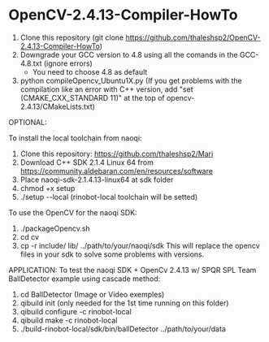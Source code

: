 # OpenCV-2.4.13-Compiler-HowTo


1) Clone this repository (git clone https://github.com/thaleshsp2/OpenCV-2.4.13-Compiler-HowTo)
2) Downgrade your GCC version to 4.8 using all the comands in the GCC-4.8.txt (ignore errors)
	- You need to choose 4.8 as default
3) python compileOpencv_Ubuntu1X.py
(If you get problems with the compilation like an error with C++ version, add "set (CMAKE_CXX_STANDARD 11)" at the top of opencv-2.4.13/CMakeLists.txt)

OPTIONAL:

To install the local toolchain from naoqi:
1) Clone this repository: https://github.com/thaleshsp2/Mari
2) Download C++ SDK 2.1.4 Linux 64 from https://community.aldebaran.com/en/resources/software
3) Place naoqi-sdk-2.1.4.13-linux64 at sdk folder
4) chmod +x setup
5) ./setup --local (rinobot-local toolchain will be setted)

To use the OpenCV for the naoqi SDK:
1) ./packageOpencv.sh
2) cd cv
3) cp -r include/ lib/ ../path/to/your/naoqi/sdk
This will replace the opencv files in your sdk to solve some problems with versions.

APPLICATION:
To test the naoqi SDK + OpenCv 2.4.13 w/ SPQR SPL Team BallDetector example using cascade method:
1) cd BallDetector (Image or Video exemples)
2) qibuild init (only needed for the 1st time running on this folder)
3) qibuild configure -c rinobot-local
4) qibuild make -c rinobot-local
5) ./build-rinobot-local/sdk/bin/ballDetector ../path/to/your/data
	




